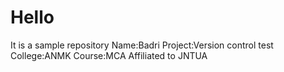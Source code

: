 # Hello
It is a sample repository 
Name:Badri
Project:Version control test
College:ANMK
Course:MCA
Affiliated to JNTUA
